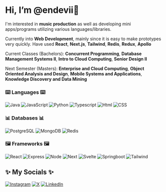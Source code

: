 # Hi, I’m @endevii🍃
I'm interested in **music production** as well as developing mini apps/programs utilizing various languages/libraries.

Currently into **Web Development**, mainly since it is easy to make prototypes very quickly. Have used **React**, **Next.js**, **Tailwind**, **Redis**, **Redux**, **Apollo**

Current Classes (Bachelors): **Concurrent Programming**, **Database Management Systems II**, **Intro to Cloud Computing**, **Senior Design II**

Next Semester (Masters): **Enterprise and Cloud Computing**, **Object Oriented Analysis and Design**, **Mobile Systems and Applications**, **Knowledge Discovery and Data Mining**

### ⌨️ Languages ⌨️
![Java](https://img.shields.io/badge/Java-ED8B00?style=for-the-badge&logo=openjdk&logoColor=white) ![JavaScript](https://img.shields.io/badge/JavaScript-323330?style=for-the-badge&logo=javascript&logoColor=F7DF1E) ![Python](https://img.shields.io/badge/Python-FFD43B?style=for-the-badge&logo=python&logoColor=blue) ![Typescript](https://img.shields.io/badge/TypeScript-007ACC?style=for-the-badge&logo=typescript&logoColor=white) ![Html](https://img.shields.io/badge/HTML5-E34F26?style=for-the-badge&logo=html5&logoColor=white) ![CSS](https://img.shields.io/badge/CSS3-1572B6?style=for-the-badge&logo=css3&logoColor=white)

### 📊 Databases 📊
![PostgreSQL](https://img.shields.io/badge/PostgreSQL-316192?style=for-the-badge&logo=postgresql&logoColor=white) ![MongoDB](https://img.shields.io/badge/MongoDB-4EA94B?style=for-the-badge&logo=mongodb&logoColor=white) ![Redis](https://img.shields.io/badge/redis-%23DD0031.svg?&style=for-the-badge&logo=redis&logoColor=white)

### 🖼️ Frameworks 🖼️
![React](https://img.shields.io/badge/React-20232A?style=for-the-badge&logo=react&logoColor=61DAFB) ![Express](https://img.shields.io/badge/Express%20js-000000?style=for-the-badge&logo=express&logoColor=white) ![Node](https://img.shields.io/badge/Node%20js-339933?style=for-the-badge&logo=nodedotjs&logoColor=white) ![Next](https://img.shields.io/badge/next%20js-000000?style=for-the-badge&logo=nextdotjs&logoColor=white) ![Svelte](https://img.shields.io/badge/Svelte-4A4A55?style=for-the-badge&logo=svelte&logoColor=FF3E00) ![Springboot](https://img.shields.io/badge/Spring_Boot-F2F4F9?style=for-the-badge&logo=spring-boot) ![Tailwind](	https://img.shields.io/badge/Tailwind_CSS-38B2AC?style=for-the-badge&logo=tailwind-css&logoColor=white)

## ✨ My Socials ✨
[![Instagram](https://img.shields.io/badge/Instagram-E4405F?style=for-the-badge&logo=instagram&logoColor=white)](https://www.instagram.com/endevii) [![X](https://img.shields.io/badge/X-000000?style=for-the-badge&logo=x&logoColor=white)](https://twitter.com/_endevii_) [![LinkedIn](https://img.shields.io/badge/LinkedIn-0077B5?style=for-the-badge&logo=linkedin&logoColor=white)](https://www.linkedin.com/in/joshua-gorman/)

<!---
endevii/endevii is a ✨ special ✨ repository because its `README.md` (this file) appears on your GitHub profile.
You can click the Preview link to take a look at your changes.
--->
